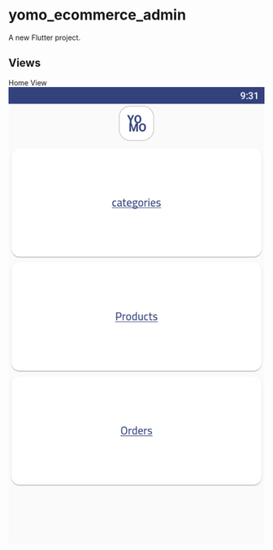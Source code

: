 # yomo_ecommerce_admin

A new Flutter project.

## Views

Home View
![](assets/images/screen_shots/home.png)

